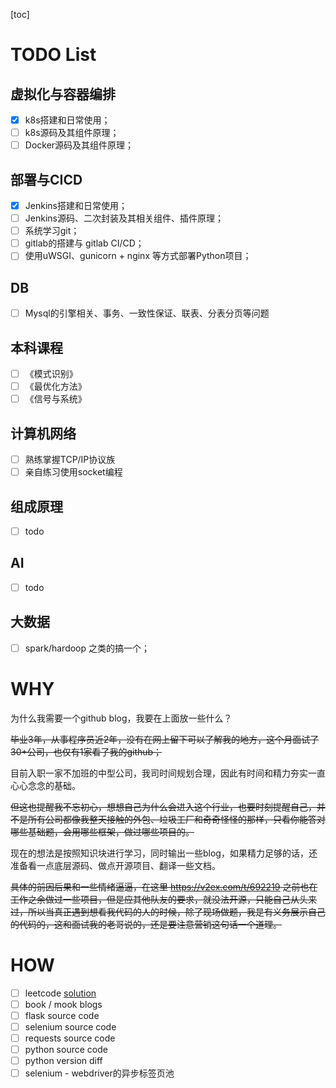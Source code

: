 [toc]
# TODO List
## 虚拟化与容器编排
- [x] k8s搭建和日常使用；
- [ ] k8s源码及其组件原理；
- [ ] Docker源码及其组件原理；

## 部署与CICD
- [x] Jenkins搭建和日常使用；
- [ ] Jenkins源码、二次封装及其相关组件、插件原理；
- [ ] 系统学习git；
- [ ] gitlab的搭建与 gitlab CI/CD；
- [ ] 使用uWSGI、gunicorn + nginx 等方式部署Python项目；

## DB
- [ ] Mysql的引擎相关、事务、一致性保证、联表、分表分页等问题
## 本科课程
- [ ] 《模式识别》
- [ ] 《最优化方法》
- [ ] 《信号与系统》

## 计算机网络
- [ ] 熟练掌握TCP/IP协议族
- [ ] 亲自练习使用socket编程

## 组成原理
- [ ] todo
## AI
- [ ] todo

## 大数据
- [ ] spark/hardoop 之类的搞一个；

# WHY
为什么我需要一个github blog，我要在上面放一些什么？

~~毕业3年，从事程序员近2年，没有在网上留下可以了解我的地方，这个月面试了30+公司，也仅有1家看了我的github；~~

目前入职一家不加班的中型公司，我司时间规划合理，因此有时间和精力夯实一直心心念念的基础。

~~但这也提醒我不忘初心，想想自己为什么会进入这个行业，也要时刻提醒自己，并不是所有公司都像我整天接触的外包、垃圾工厂和奇奇怪怪的那样，只看你能答对哪些基础题，会用哪些框架，做过哪些项目的。~~

现在的想法是按照知识块进行学习，同时输出一些blog，如果精力足够的话，还准备看一点底层源码、做点开源项目、翻译一些文档。

~~具体的前因后果和一些情绪逼逼，在这里  <https://v2ex.com/t/692219>  之前也在工作之余做过一些项目，但是应其他队友的要求，就没法开源，只能自己从头来过，所以当真正遇到想看我代码的人的时候，除了现场做题，我是有义务展示自己的代码的，这和面试我的老哥说的，还是要注意营销这句话一个道理。~~



# HOW
- [ ] leetcode [solution](./数据结构的轮子与算法.md)
- [ ] book / mook blogs 
- [ ] flask source code
- [ ] selenium source code
- [ ] requests source code
- [ ] python source code
- [ ] python version diff
- [ ] selenium - webdriver的异步标签页池
